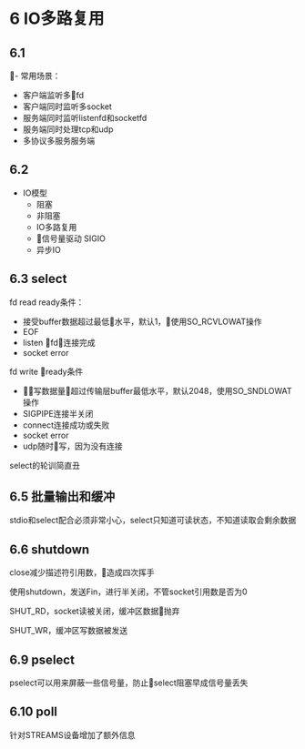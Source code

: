 # 6 IO多路复用

## 6.1

- 常用场景：
- 客户端监听多fd
- 客户端同时监听多socket
- 服务端同时监听listenfd和socketfd
- 服务端同时处理tcp和udp
- 多协议多服务服务端

## 6.2 

- IO模型
    - 阻塞
    - 非阻塞
    - IO多路复用
    - 信号量驱动 SIGIO
    - 异步IO

## 6.3 select

fd read ready条件：

* 接受buffer数据超过最低水平，默认1，使用SO_RCVLOWAT操作
* EOF
* listen fd连接完成
* socket error

fd write ready条件

* 写数据量超过传输层buffer最低水平，默认2048，使用SO_SNDLOWAT操作
* SIGPIPE连接半关闭
* connect连接成功或失败
* socket error
* udp随时写，因为没有连接

select的轮训简直丑

## 6.5 批量输出和缓冲

stdio和select配合必须非常小心，select只知道可读状态，不知道读取会剩余数据

## 6.6 shutdown

close减少描述符引用数，造成四次挥手

使用shutdown，发送Fin，进行半关闭，不管socket引用数是否为0

SHUT_RD，socket读被关闭，缓冲区数据抛弃

SHUT_WR，缓冲区写数据被发送

## 6.9 pselect

pselect可以用来屏蔽一些信号量，防止select阻塞早成信号量丢失

## 6.10 poll

针对STREAMS设备增加了额外信息

